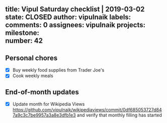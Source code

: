 title:	Vipul Saturday checklist | 2019-03-02
state:	CLOSED
author:	vipulnaik
labels:	
comments:	0
assignees:	vipulnaik
projects:	
milestone:	
number:	42
--
## Personal chores

- [x] Buy weekly food supplies from Trader Joe's
- [x] Cook weekly meals

## End-of-month updates

- [x] Update month for Wikipedia Views https://github.com/vipulnaik/wikipediaviews/commit/0df685053727d847a9c3c7be9957a3a8e3dfb1e3 and verify that monthly filling has started
